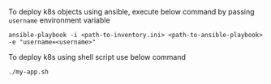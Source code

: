To deploy k8s objects using ansible, execute below command by passing `username` environment variable
``` 
ansible-playbook -i <path-to-inventory.ini> <path-to-ansible-playbook> -e "username=<username>" 
```
To deploy k8s using shell script use below command
```
./my-app.sh
```
